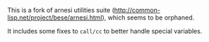 This is a fork of arnesi utilities suite (http://common-lisp.net/project/bese/arnesi.html), which seems to be orphaned.

It includes some fixes to ```call/cc``` to better handle special variables.
